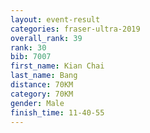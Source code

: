 ```yaml
---
layout: event-result 
categories: fraser-ultra-2019 
overall_rank: 39
rank: 30
bib: 7007
first_name: Kian Chai
last_name: Bang
distance: 70KM
category: 70KM
gender: Male
finish_time: 11-40-55
---
```

